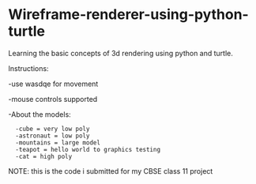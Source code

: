 # Wireframe-renderer-using-python-turtle
Learning the basic concepts of 3d rendering using python and turtle.


Instructions:

  -use wasdqe for movement
  
  -mouse controls supported
  
  -About the models:
  
	  -cube = very low poly
	  -astronaut = low poly
	  -mountains = large model
	  -teapot = hello world to graphics testing
	  -cat = high poly

NOTE: this is the code i submitted for my CBSE class 11 project
